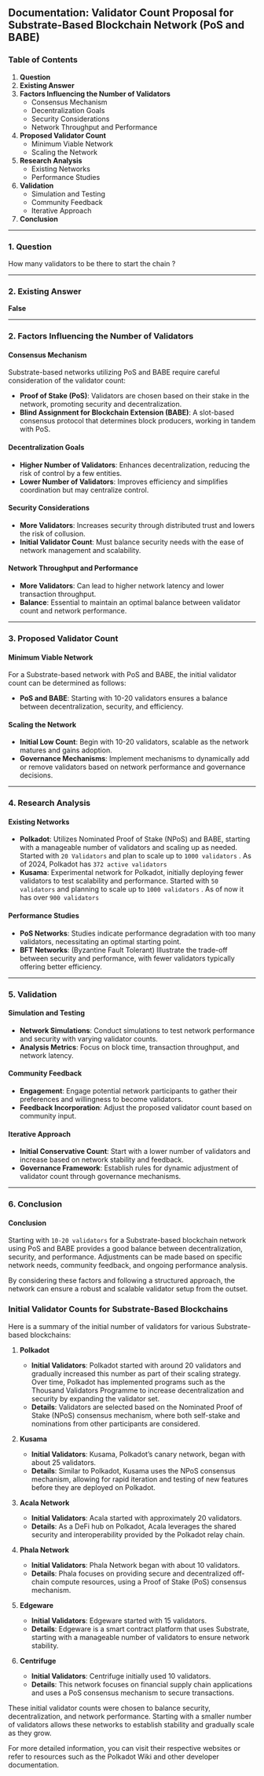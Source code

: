 ## Documentation: Validator Count Proposal for Substrate-Based Blockchain Network (PoS and BABE)

### Table of Contents
1. **Question**
2. **Existing Answer**
3. **Factors Influencing the Number of Validators**
   - Consensus Mechanism
   - Decentralization Goals
   - Security Considerations
   - Network Throughput and Performance
4. **Proposed Validator Count**
   - Minimum Viable Network
   - Scaling the Network
5. **Research Analysis**
   - Existing Networks
   - Performance Studies
6. **Validation**
   - Simulation and Testing
   - Community Feedback
   - Iterative Approach
7. **Conclusion**

---

### 1. Question
How many validators to be there to start the chain ?
____
### 2. Existing Answer
**False**
___

### 2. Factors Influencing the Number of Validators

#### Consensus Mechanism
Substrate-based networks utilizing PoS and BABE require careful consideration of the validator count:
- **Proof of Stake (PoS)**: Validators are chosen based on their stake in the network, promoting security and decentralization.
- **Blind Assignment for Blockchain Extension (BABE)**: A slot-based consensus protocol that determines block producers, working in tandem with PoS.

#### Decentralization Goals
- **Higher Number of Validators**: Enhances decentralization, reducing the risk of control by a few entities.
- **Lower Number of Validators**: Improves efficiency and simplifies coordination but may centralize control.

#### Security Considerations
- **More Validators**: Increases security through distributed trust and lowers the risk of collusion.
- **Initial Validator Count**: Must balance security needs with the ease of network management and scalability.

#### Network Throughput and Performance
- **More Validators**: Can lead to higher network latency and lower transaction throughput.
- **Balance**: Essential to maintain an optimal balance between validator count and network performance.
_____
### 3. Proposed Validator Count

#### Minimum Viable Network
For a Substrate-based network with PoS and BABE, the initial validator count can be determined as follows:
- **PoS and BABE**: Starting with 10-20 validators ensures a balance between decentralization, security, and efficiency.

#### Scaling the Network
- **Initial Low Count**: Begin with 10-20 validators, scalable as the network matures and gains adoption.
- **Governance Mechanisms**: Implement mechanisms to dynamically add or remove validators based on network performance and governance decisions.
____
### 4. Research Analysis

#### Existing Networks
- **Polkadot**: Utilizes Nominated Proof of Stake (NPoS) and BABE, starting with a manageable number of validators and scaling up as needed. Started with `20 Validators` and plan to scale up to `1000 validators` . As of 2024, Polkadot has `372 active validators`
- **Kusama**: Experimental network for Polkadot, initially deploying fewer validators to test scalability and performance. Started with `50 validators` and planning to scale up to `1000 validators` . As of now it has  over `900 validators`

#### Performance Studies
- **PoS Networks**: Studies indicate performance degradation with too many validators, necessitating an optimal starting point.
- **BFT Networks**: (Byzantine Fault Tolerant)  Illustrate the trade-off between security and performance, with fewer validators typically offering better efficiency.
___
### 5. Validation

#### Simulation and Testing
- **Network Simulations**: Conduct simulations to test network performance and security with varying validator counts.
- **Analysis Metrics**: Focus on block time, transaction throughput, and network latency.

#### Community Feedback
- **Engagement**: Engage potential network participants to gather their preferences and willingness to become validators.
- **Feedback Incorporation**: Adjust the proposed validator count based on community input.

#### Iterative Approach
- **Initial Conservative Count**: Start with a lower number of validators and increase based on network stability and feedback.
- **Governance Framework**: Establish rules for dynamic adjustment of validator count through governance mechanisms.
___
### 6. Conclusion 

#### Conclusion
Starting with `10-20 validators` for a Substrate-based blockchain network using PoS and BABE provides a good balance between decentralization, security, and performance. Adjustments can be made based on specific network needs, community feedback, and ongoing performance analysis.


By considering these factors and following a structured approach, the network can ensure a robust and scalable validator setup from the outset.



### Initial Validator Counts for Substrate-Based Blockchains

Here is a summary of the initial number of validators for various Substrate-based blockchains:

1. **Polkadot**
   - **Initial Validators**: Polkadot started with around 20 validators and gradually increased this number as part of their scaling strategy. Over time, Polkadot has implemented programs such as the Thousand Validators Programme to increase decentralization and security by expanding the validator set.
   - **Details**: Validators are selected based on the Nominated Proof of Stake (NPoS) consensus mechanism, where both self-stake and nominations from other participants are considered.

2. **Kusama**
   - **Initial Validators**: Kusama, Polkadot’s canary network, began with about 25 validators.
   - **Details**: Similar to Polkadot, Kusama uses the NPoS consensus mechanism, allowing for rapid iteration and testing of new features before they are deployed on Polkadot.

3. **Acala Network**
   - **Initial Validators**: Acala started with approximately 20 validators.
   - **Details**: As a DeFi hub on Polkadot, Acala leverages the shared security and interoperability provided by the Polkadot relay chain.

4. **Phala Network**
   - **Initial Validators**: Phala Network began with about 10 validators.
   - **Details**: Phala focuses on providing secure and decentralized off-chain compute resources, using a Proof of Stake (PoS) consensus mechanism.

5. **Edgeware**
   - **Initial Validators**: Edgeware started with 15 validators.
   - **Details**: Edgeware is a smart contract platform that uses Substrate, starting with a manageable number of validators to ensure network stability.

6. **Centrifuge**
   - **Initial Validators**: Centrifuge initially used 10 validators.
   - **Details**: This network focuses on financial supply chain applications and uses a PoS consensus mechanism to secure transactions.

These initial validator counts were chosen to balance security, decentralization, and network performance. Starting with a smaller number of validators allows these networks to establish stability and gradually scale as they grow.

For more detailed information, you can visit their respective websites or refer to resources such as the Polkadot Wiki and other developer documentation.